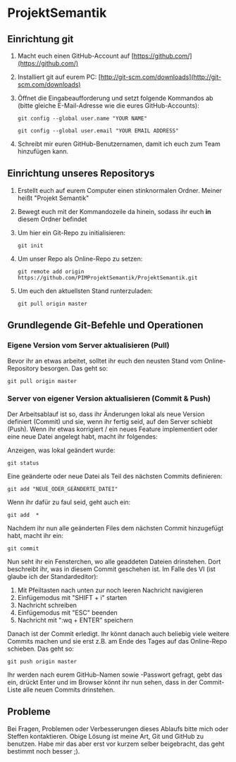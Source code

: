 # ProjektSemantik

## Einrichtung git

1. Macht euch einen GitHub-Account auf [https://github.com/](https://github.com/)

2. Installiert git auf eurem PC: [http://git-scm.com/downloads](http://git-scm.com/downloads)

3. Öffnet die Eingabeaufforderung und setzt folgende Kommandos ab (bitte gleiche E-Mail-Adresse wie die eures GitHub-Accounts):

	```shell
	git config --global user.name "YOUR NAME"
	```

	```shell
	git config --global user.email "YOUR EMAIL ADDRESS"
	```

4. Schreibt mir euren GitHub-Benutzernamen, damit ich euch zum Team hinzufügen kann.

## Einrichtung unseres Repositorys

1. Erstellt euch auf eurem Computer einen stinknormalen Ordner. Meiner heißt "Projekt Semantik"

2. Bewegt euch mit der Kommandozeile da hinein, sodass ihr euch **in** diesem Ordner befindet

3. Um hier ein Git-Repo zu initialisieren:

	```shell
	git init
	```

4. Um unser Repo als Online-Repo zu setzen:

	```shell
	git remote add origin https://github.com/PIMProjektSemantik/ProjektSemantik.git
	```

5. Um euch den aktuellsten Stand runterzuladen:

	```shell
	git pull origin master
	```

## Grundlegende Git-Befehle und Operationen

### Eigene Version vom Server aktualisieren (Pull)

Bevor ihr an etwas arbeitet, solltet ihr euch den neusten Stand vom Online-Repository besorgen. Das geht so:

```shell
git pull origin master
```

### Server von eigener Version aktualisieren (Commit & Push)

Der Arbeitsablauf ist so, dass ihr Änderungen lokal als neue Version definiert (Commit) und sie, wenn ihr fertig seid, auf den Server schiebt (Push). Wenn ihr etwas korrigiert / ein neues Feature implementiert oder eine neue Datei angelegt habt, macht ihr folgendes:

Anzeigen, was lokal geändert wurde:

```shell
git status
```

Eine geänderte oder neue Datei als Teil des nächsten Commits definieren:

```shell
git add "NEUE_ODER_GEÄNDERTE_DATEI"
```

Wenn ihr dafür zu faul seid, geht auch ein:

```shell
git add  *
```

Nachdem ihr nun alle geänderten Files dem nächsten Commit hinzugefügt habt, macht ihr ein:

```shell
git commit
```

Nun seht ihr ein Fensterchen, wo alle geaddeten Dateien drinstehen. Dort beschreibt ihr, was in diesem Commit geschehen ist. Im Falle des VI (ist glaube ich der Standardeditor):

1. Mit Pfeiltasten nach unten zur noch leeren Nachricht navigieren
2. Einfügemodus mit "SHIFT + i" starten
3. Nachricht schreiben
4. Einfügemodus mit "ESC" beenden
5. Nachricht mit ":wq + ENTER" speichern

Danach ist der Commit erledigt. Ihr könnt danach auch beliebig viele weitere Commits machen und sie erst z.B. am Ende des Tages auf das Online-Repo schieben. Das geht so:

```shell
git push origin master
```

Ihr werden nach eurem GitHub-Namen sowie -Passwort gefragt, gebt das ein, drückt Enter und im Browser könnt ihr nun sehen, dass in der Commit-Liste alle neuen Commits drinstehen.

## Probleme

Bei Fragen, Problemen oder Verbesserungen dieses Ablaufs bitte mich oder Steffen kontaktieren. Obige Lösung ist meine Art, Git und GitHub zu benutzen. Habe mir das aber erst vor kurzem selber beigebracht, das geht bestimmt noch besser ;).